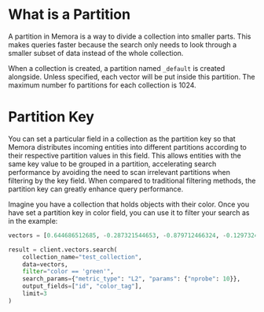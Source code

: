 # What is a Partition
A partition in Memora is a way to divide a collection into smaller parts. This makes queries faster because the search only needs to look through a smaller subset of data instead of the whole collection.

When a collection is created, a partition named ``_default`` is created alongside. Unless specified, each vector will be put inside this partition. The maximum number fo partitions for each collection is 1024.

# Partition Key

You can set a particular field in a collection as the partition key so that Memora distributes incoming entities into different partitions according to their respective partition values in this field. This allows entities with the same key value to be grouped in a partition, accelerating search performance by avoiding the need to scan irrelevant partitions when filtering by the key field. When compared to traditional filtering methods, the partition key can greatly enhance query performance.


Imagine you have a collection that holds objects with their color. Once you have set a partition key in color field, you can use it to filter your search as in the example:

```python
vectors = [0.644686512685, -0.287321544653, -0.879712466324, -0.1297324308684, 0.943581347317]

result = client.vectors.search(
    collection_name="test_collection",
    data=vectors,
    filter="color == 'green'",
    search_params={"metric_type": "L2", "params": {"nprobe": 10}},
    output_fields=["id", "color_tag"],
    limit=3
)
```